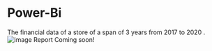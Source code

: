 # Power-Bi
The financial data of a store of a span of 3 years from 2017 to 2020 .
![image](https://user-images.githubusercontent.com/56390676/177837111-778d8b44-3979-4a67-ade0-71ce9121b89c.png)
Report Coming soon! 
